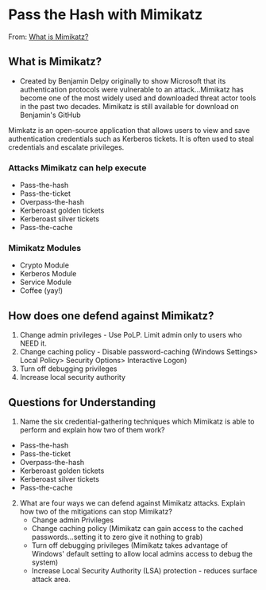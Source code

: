 # Pass the Hash with Mimikatz
From: [What is Mimikatz?](https://www.varonis.com/blog/what-is-mimikatz)

## What is Mimikatz?
* Created by Benjamin Delpy originally to show Microsoft that its authentication protocols were vulnerable to an attack...Mimikatz has become one of the most widely used and downloaded threat actor tools in the past two decades. Mimikatz is still available for download on Benjamin's GitHub

Mimkatz is an open-source application that allows users to view and save authentication credentials such as Kerberos tickets. It is often used to steal credentials and escalate privileges.

### Attacks Mimikatz can help execute
* Pass-the-hash
* Pass-the-ticket
* Overpass-the-hash
* Kerberoast golden tickets
* Kerberoast silver tickets
* Pass-the-cache

### Mimikatz Modules

* Crypto Module
* Kerberos Module
* Service Module
* Coffee (yay!)

## How does one defend against Mimikatz?
1. Change admin privileges - Use PoLP. Limit admin only to users who NEED it.
2. Change caching policy - Disable password-caching (Windows Settings> Local Policy> Security Options> Interactive Logon)
3. Turn off debugging privileges
4. Increase local security authority

## Questions for Understanding

1. Name the six credential-gathering techniques which Mimikatz is able to perform and explain how two of them work?
  * Pass-the-hash
  * Pass-the-ticket
  * Overpass-the-hash
  * Kerberoast golden tickets
  * Kerberoast silver tickets
  * Pass-the-cache
2. What are four ways we can defend against Mimikatz attacks. Explain how two of the mitigations can stop Mimikatz?
    * Change admin Privileges
    * Change caching policy (Mimikatz can gain access to the cached passwords...setting it to zero give it nothing to grab)
    * Turn off debugging privileges (Mimikatz takes advantage of Windows' default setting to allow local admins access to debug the system)
    * Increase Local Security Authority (LSA) protection - reduces surface attack area.